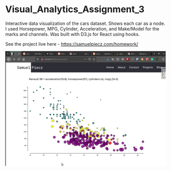 # Visual_Analytics_Assignment_3
Interactive data visualization of the cars dataset. Shows each car as a node. I used Horsepower, MPG, Cylinder, Acceleration, and Make/Model for the marks and channels. Was built with D3.js for React using hooks. 

See the project live here - https://samuelpiecz.com/homework/

![](Proof_It_Runs.png?raw=true)
